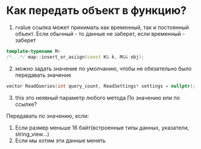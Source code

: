 # Как передать объект в функцию?
1. rvalue ссылка может принимать как временный, так и постоянный объект. Если обычный - то данные не заберет, если временный - заберет
```cpp
template<typename M> 
/*...*/ map::insert_or_asiign(const K& k, M&& obj);
```
2. можно задать значение по умолчанию, чтобы не обязательно было передавать значение
```cpp
vector ReadQueries(int query_count, ReadSettings* settings = nullptr); //можем сделать проверку в функции на nullptr, если true - объект не передали
```
3. this это неявный параметр любого метода
По значению или по ссылке?

Передавать по значению, если:
1. Если размер меньше 16 байт(встроенные типы данных, указатели, string_view...)
2. Если мы хотим эти данные менять